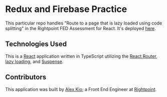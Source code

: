 # Redux and Firebase Practice

This particular repo handles "Route to a page that is lazy loaded using code splitting" in the Rightpoint FED Assessment for React. It's deployed [here](https://alexmkio.github.io/lazy-loading/).

## Technologies Used

This is a [React](https://react.dev/) application written in TypeScript utilizing the [React Router](https://reactrouter.com/), [lazy loading](https://react.dev/reference/react/lazy), and [Suspense](https://react.dev/reference/react/Suspense).

## Contributors

This application was built by [Alex Kio](https://www.linkedin.com/in/alexkio/); a Front End Engineer at [Rightpoint](https://www.rightpoint.com/).
